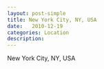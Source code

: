 ```yaml
---
layout: post-simple
title: New York City, NY, USA
date:   2010-12-19
categories: Location
description: 
---
```


New York City, NY, USA